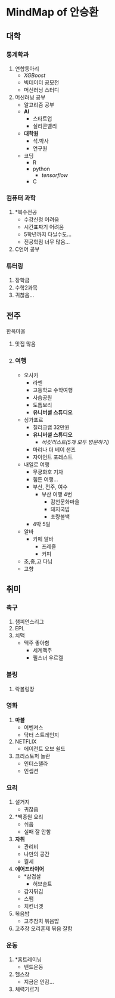 ﻿# MindMap of 안승환
## 대학
### 통계학과
1. 연합동아리
	* *XGBoost*
	* 빅데이터 공모전
	* 머신러닝 스터디
2. 머신러닝 공부
	* 알고리즘 공부
	* **AI**
		- 스타트업
		- 실리콘벨리
	* **대학원**
		- 석.박사
		- 연구원
	* 코딩
		- R
		- python
			+ *tensorflow*
		- C
### 컴퓨터 과학
1. *복수전공
	* 수강신청 어려움
	* 시간표짜기 어려움
	* 5학년까지 다닐수도...
	* 전공학점 너무 많음...
2. C언어 공부
### 튜터링
1. 장학금
2. 수학2과목
3. 귀찮음...
## 전주
한옥마을
1. 맛집 많음
2. ### 여행
	* 오사카
		- 라멘
		- 고등학교 수학여행
		- 사슴공원
		- 도톰보리
		- **유니버셜 스튜디오**
	* 싱가포르
		- 칠리크랩 32만원
		- **유니버셜 스튜디오**
			+ *버킷리스트(5개 모두 방문하기)*
		- 마리나 더 베이 샌즈
		- 자이언트 포레스트
	* 내일로 여행
		- 무궁화호 기차
		- 힘든 여행...
		- 부산, 전주, 여수
			+ 부산 여행 4번
				+ 감천문화마을
				+ 돼지국밥
				+ 초량불백
		- 4박 5일
	* 알바
		- 카페 알바
			+ 프레즐
			+ 커피
	* 초,중,고 다님
	* 고향
## 취미
### 축구
1. 챔피언스리그
2. EPL
3. 치맥
	* 맥주 좋아함
		- 세계맥주
		- 필스너 우르켈
### 볼링
1. 락볼링장
### 영화
1. **마블**
	* 어벤져스
	* 닥터 스트레인지
2. NETFLIX
	* 에이전트 오브 쉴드
3. 크리스토퍼 놀란
	* 인터스텔라
	* 인셉션
### 요리
1. 설거지
	* 귀찮음
2. *백종원 요리
	* 쉬움
	* 실패 잘 안함
3. **자취**
	* 관리비
	* 나만의 공간
	* 월세
4. **에어프라이어**
	* *삼겹살
		- 허브솔트
	* 감자튀김
	* 스팸
	* 치킨너겟
5. 볶음밥
	* 고추참치 볶음밥
6. 고추장 오리훈제 볶음 잘함
### 운동
1. *홈트레이닝
	* 밴드운동
2. 헬스장
	* 지금은 안감...
3. 체력기르기
